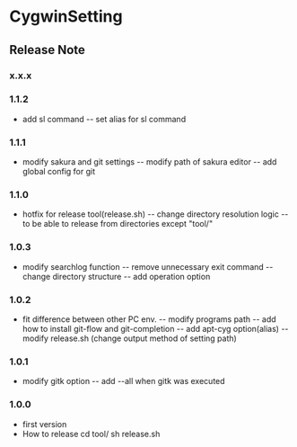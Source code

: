 CygwinSetting
========================================

Release Note
----------------------------------------

### x.x.x

### 1.1.2
- add sl command
-- set alias for sl command

### 1.1.1
- modify sakura and git settings
-- modify path of sakura editor
-- add global config for git

### 1.1.0
- hotfix for release tool(release.sh)
-- change directory resolution logic
-- to be able to release from directories except "tool/"

### 1.0.3
- modify searchlog function
-- remove unnecessary exit command
-- change directory structure
-- add operation option

### 1.0.2

- fit difference between other PC env.
-- modify programs path
-- add how to install git-flow and git-completion
-- add apt-cyg option(alias)
-- modify release.sh (change output method of setting path)

### 1.0.1

- modify gitk option
-- add --all when gitk was executed

### 1.0.0

- first version
- How to release
    cd tool/
    sh release.sh <setting name> <dir name for detail setting>
